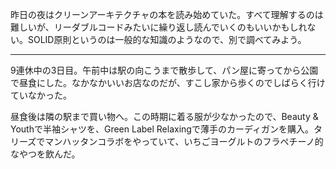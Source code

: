 昨日の夜はクリーンアーキテクチャの本を読み始めていた。すべて理解するのは難しいが、リーダブルコードみたいに繰り返し読んでいくのもいいかもしれない。SOLID原則というのは一般的な知識のようなので、別で調べてみよう。

---

9連休中の3日目。午前中は駅の向こうまで散歩して、パン屋に寄ってから公園で昼食にした。なかなかいいお店なのだが、すこし家から歩くのでしばらく行けていなかった。

昼食後は隣の駅まで買い物へ。この時期に着る服が少なかったので、Beauty & Youthで半袖シャツを、Green Label Relaxingで薄手のカーディガンを購入。タリーズでマンハッタンコラボをやっていて、いちごヨーグルトのフラペチーノ的なやつを飲んだ。
